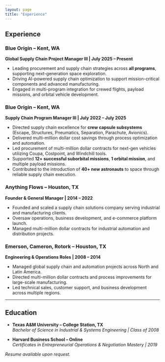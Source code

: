 ```yaml
---
layout: page
title: "Experience"
---
```


## Experience

### Blue Origin – Kent, WA  
**Global Supply Chain Project Manager III | July 2025 – Present**  
- Leading procurement and supply chain strategies across **all programs**, supporting next-generation space exploration.  
- Driving AI-powered supply chain optimization to support mission-critical components and advanced manufacturing.  
- Engaged in multi-program integration for crewed flights, payload missions, and orbital vehicle development.

### Blue Origin – Kent, WA  
**Supply Chain Program Manager III | July 2022 – July 2025**  
- Directed supply chain excellence for **crew capsule subsystems** (Escape, Structures, Pneumatics, Separation, Parachute, Avionics).  
- Delivered multi-million dollar cost savings through process optimization and automation.  
- Led procurement of multi-million dollar contracts for next-gen vehicles utilizing Coupa, Costpoint, and Windchill tools.  
- Supported **12+ successful suborbital missions**, **1 orbital mission**, and multiple payload missions.  
- Contributed to the introduction of **40+ new astronauts** to space through reliable supply chain execution.

### Anything Flows – Houston, TX  
**Founder & General Manager | 2014 – 2022**  
- Founded and scaled a supply chain solutions company serving industrial and manufacturing clients.  
- Oversaw operations, business development, and e-commerce platform launch.  
- Managed multi-million dollar contracts for industrial automation and distribution projects.

### Emerson, Cameron, Rotork – Houston, TX  
**Engineering & Operations Roles | 2008 – 2014**  
- Managed global supply chain and automation projects across North and Latin America.  
- Directed multi-million dollar contracts and process improvements for large-scale manufacturing.  
- Led technical sales, customer support, and business development across multiple regions.

---

## Education

- **Texas A&M University – College Station, TX**  
  *Bachelor of Science in Industrial & Systems Engineering | Class of 2008*  

- **Harvard Business School – Online**  
  *Certificates in Entrepreneurial Operations & Negotiation Mastery | 2019*

_Resume available upon request._
